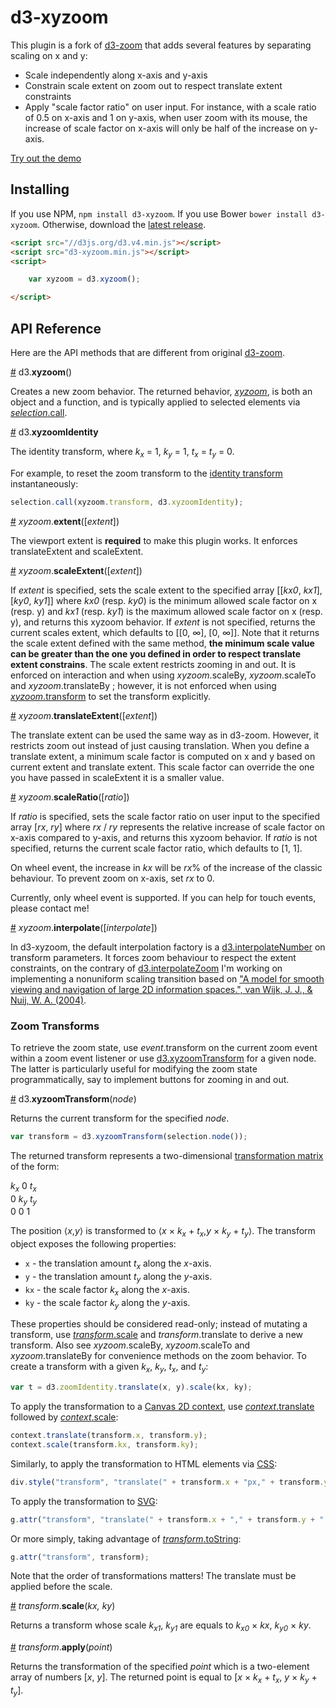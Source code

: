 # d3-xyzoom

This plugin is a fork of [d3-zoom](https://github.com/d3/d3-zoom) that adds several features by separating scaling on x and y:
 * Scale independently along x-axis and y-axis
 * Constrain scale extent on zoom out to respect translate extent constraints
 * Apply "scale factor ratio" on user input. For instance, with a scale ratio of 0.5 on x-axis and 1 on y-axis, when user zoom with its mouse, the increase of scale factor on x-axis will only be half of the increase on y-axis.

[Try out the demo](https://bl.ocks.org/etiennecrb/d8125cdfb138896635dabd84b04b54e9)

## Installing

If you use NPM, `npm install d3-xyzoom`. If you use Bower `bower install d3-xyzoom`. Otherwise, download the [latest release](https://github.com/etiennecrb/d3-xyzoom/releases/latest).

```html
<script src="//d3js.org/d3.v4.min.js"></script>
<script src="d3-xyzoom.min.js"></script>
<script>

    var xyzoom = d3.xyzoom();

</script>
```

## API Reference

Here are the API methods that are different from original [d3-zoom](https://github.com/d3/d3-zoom).

<a href="#xyzoom" name="xyzoom">#</a> d3.<b>xyzoom</b>() 

Creates a new zoom behavior. The returned behavior, [*xyzoom*](#_xyzoom), is both an object and a function, and is typically applied to selected elements via [*selection*.call](https://github.com/d3/d3-selection#selection_call).

<a href="#xyzoomidentity" name="xyzoomidentity">#</a> d3.<b>xyzoomIdentity</b>

The identity transform, where *k<sub>x</sub>* = 1, *k<sub>y</sub>* = 1, *t<sub>x</sub>* = *t<sub>y</sub>* = 0.

For example, to reset the zoom transform to the [identity transform](#zoomIdentity) instantaneously:

```js
selection.call(xyzoom.transform, d3.xyzoomIdentity);
```

<a href="#xyzoom_extent" name="xyzoom_extent">#</a> <i>xyzoom</i>.<b>extent</b>([<i>extent</i>])

The viewport extent is <b>required</b> to make this plugin works. It enforces translateExtent and scaleExtent.

<a href="#xyzoom_scaleExtent" name="xyzoom_scaleExtent">#</a> <i>xyzoom</i>.<b>scaleExtent</b>([<i>extent</i>])

If *extent* is specified, sets the scale extent to the specified array [[*kx0*, *kx1*], [*ky0*, *ky1*]] where *kx0* (resp. *ky0*) is the minimum allowed scale factor on x (resp. y) and *kx1* (resp. *ky1*) is the maximum allowed scale factor on x (resp. y), and returns this xyzoom behavior. If *extent* is not specified, returns the current scales extent, which defaults to [[0, ∞], [0, ∞]]. Note that it returns the scale extent defined with the same method, <b>the minimum scale value can be greater than the one you defined in order to respect translate extent constrains</b>. The scale extent restricts zooming in and out. It is enforced on interaction and when using *xyzoom*.scaleBy, *xyzoom*.scaleTo and *xyzoom*.translateBy ; however, it is not enforced when using [*xyzoom*.transform](#zoom_transform) to set the transform explicitly.

<a href="#xyzoom_translateExtent" name="xyzoom_translateExtent">#</a> <i>xyzoom</i>.<b>translateExtent</b>([<i>extent</i>])

The translate extent can be used the same way as in d3-zoom. However, it restricts zoom out instead of just causing translation. When you define a translate extent, a minimum scale factor is computed on x and y based on current extent and translate extent. This scale factor can override the one you have passed in scaleExtent it is a smaller value.

<a href="#xyzoom_scaleRatio" name="xyzoom_scaleRatio">#</a> <i>xyzoom</i>.<b>scaleRatio</b>([<i>ratio</i>])

If *ratio* is specified, sets the scale factor ratio on user input to the specified array [*rx*, *ry*] where *rx* / *ry* represents the relative increase of scale factor on x-axis compared to y-axis, and returns this xyzoom behavior.
If *ratio* is not specified, returns the current scale factor ratio, which defaults to [1, 1].

On wheel event, the increase in *kx* will be *rx*% of the increase of the classic behaviour. To prevent zoom on x-axis, set *rx* to 0.

Currently, only wheel event is supported. If you can help for touch events, please contact me!


<a href="#xyzoom_interpolate" name="xyzoom_interpolate">#</a> <i>xyzoom</i>.<b>interpolate</b>([<i>interpolate</i>])

In d3-xyzoom, the default interpolation factory is a [d3.interpolateNumber](https://github.com/d3/d3-interpolate#interpolateNumber) on transform parameters. It forces zoom behaviour to respect the extent constraints, on the contrary of [d3.interpolateZoom](https://github.com/d3/d3-interpolate#interpolateZoom) I'm working on implementing a nonuniform scaling transition based on ["A model for smooth viewing and navigation of large 2D information spaces.", van Wijk, J. J., & Nuij, W. A. (2004)](http://www.win.tue.nl/~vanwijk/zptvcg.pdf).

### Zoom Transforms

To retrieve the zoom state, use *event*.transform on the current zoom event within a zoom event listener or use [d3.xyzoomTransform](#xyzoomTransform) for a given node. The latter is particularly useful for modifying the zoom state programmatically, say to implement buttons for zooming in and out.

<a href="#xyzoomTransform" name="xyzoomTransform">#</a> d3.<b>xyzoomTransform</b>(<i>node</i>)

Returns the current transform for the specified *node*.

```js
var transform = d3.xyzoomTransform(selection.node());
```

The returned transform represents a two-dimensional [transformation matrix](https://en.wikipedia.org/wiki/Transformation_matrix#Affine_transformations) of the form:

*k<sub>x</sub>* 0 *t<sub>x</sub>*
<br>0 *k<sub>y</sub>* *t<sub>y</sub>*
<br>0 0 1

The position ⟨*x*,*y*⟩ is transformed to ⟨*x* × *k<sub>x</sub>* + *t<sub>x</sub>*,*y* × *k<sub>y</sub>* + *t<sub>y</sub>*⟩. The transform object exposes the following properties:

* `x` - the translation amount *t<sub>x</sub>* along the *x*-axis.
* `y` - the translation amount *t<sub>y</sub>* along the *y*-axis.
* `kx` - the scale factor *k<sub>x</sub>* along the *x*-axis.
* `ky` - the scale factor *k<sub>y</sub>* along the *y*-axis.

These properties should be considered read-only; instead of mutating a transform, use [*transform*.scale](#transform_scale) and *transform*.translate to derive a new transform. Also see *xyzoom*.scaleBy, *xyzoom*.scaleTo and *xyzoom*.translateBy for convenience methods on the zoom behavior. To create a transform with a given *k<sub>x</sub>*, *k<sub>y</sub>*, *t<sub>x</sub>*, and *t<sub>y</sub>*:

```js
var t = d3.zoomIdentity.translate(x, y).scale(kx, ky);
```

To apply the transformation to a [Canvas 2D context](https://www.w3.org/TR/2dcontext/), use [*context*.translate](https://www.w3.org/TR/2dcontext/#dom-context-2d-translate) followed by [*context*.scale](https://www.w3.org/TR/2dcontext/#dom-context-2d-scale):

```js
context.translate(transform.x, transform.y);
context.scale(transform.kx, transform.ky);
```

Similarly, to apply the transformation to HTML elements via [CSS](https://www.w3.org/TR/css-transforms-1/):

```js
div.style("transform", "translate(" + transform.x + "px," + transform.y + "px) scale(" + transform.kx + "," + transform.ky + ")");
```

To apply the transformation to [SVG](https://www.w3.org/TR/SVG/coords.html#TransformAttribute):

```js
g.attr("transform", "translate(" + transform.x + "," + transform.y + ") scale(" + transform.kx + "," + transform.ky + ")");
```

Or more simply, taking advantage of [*transform*.toString](#transform_toString):

```js
g.attr("transform", transform);
```

Note that the order of transformations matters! The translate must be applied before the scale.

<a href="#transform_scale" name="transform_scale">#</a> <i>transform</i>.<b>scale</b>(<i>kx, ky</i>)

Returns a transform whose scale *k<sub>x1</sub>*, *k<sub>y1</sub>* are equals to *k<sub>x0</sub>* × *kx*, *k<sub>y0</sub>* × *ky*.

<a href="#transform_apply" name="transform_apply">#</a> <i>transform</i>.<b>apply</b>(<i>point</i>)

Returns the transformation of the specified *point* which is a two-element array of numbers [*x*, *y*]. The returned point is equal to [*x* × *k<sub>x</sub>* + *t<sub>x</sub>*, *y* × *k<sub>y</sub>* + *t<sub>y</sub>*].


